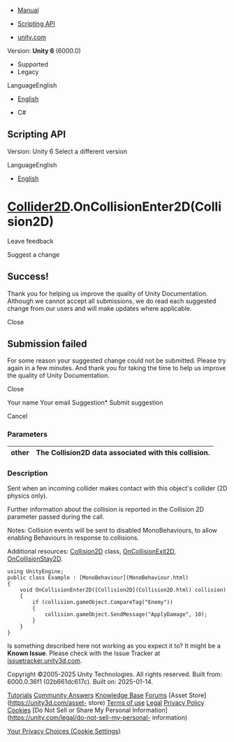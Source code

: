 [ ]()

  * [Manual](../Manual/index.html)
  * [Scripting API](../ScriptReference/index.html)

  * [unity.com](https://unity.com/)

Version: **Unity 6** (6000.0)

  * Supported
  * Legacy

LanguageEnglish

  * [English]()

  * C#

[ ](https://docs.unity3d.com)

## Scripting API

Version: Unity 6 Select a different version

LanguageEnglish

  * [English]()

#  [Collider2D](Collider2D.html).OnCollisionEnter2D(Collision2D)

Leave feedback

Suggest a change

## Success!

Thank you for helping us improve the quality of Unity Documentation. Although
we cannot accept all submissions, we do read each suggested change from our
users and will make updates where applicable.

Close

## Submission failed

For some reason your suggested change could not be submitted. Please <a>try
again</a> in a few minutes. And thank you for taking the time to help us
improve the quality of Unity Documentation.

Close

Your name Your email Suggestion* Submit suggestion

Cancel

[ ]()

### Parameters

other | The Collision2D data associated with this collision.  
---|---  
  
### Description

Sent when an incoming collider makes contact with this object's collider (2D
physics only).

Further information about the collision is reported in the Collision 2D
parameter passed during the call.  
  
Notes: Collision events will be sent to disabled MonoBehaviours, to allow
enabling Behaviours in response to collisions.  
  
Additional resources: [Collision2D](Collision2D.html) class,
[OnCollisionExit2D](Collider2D.OnCollisionExit2D.html),
[OnCollisionStay2D](Collider2D.OnCollisionStay2D.html).

    
    
    using UnityEngine; 
    public class Example : [MonoBehaviour](MonoBehaviour.html) 
    { 
        void OnCollisionEnter2D([Collision2D](Collision2D.html) collision) 
        { 
            if (collision.gameObject.CompareTag("Enemy")) 
            { 
                collision.gameObject.SendMessage("ApplyDamage", 10); 
            } 
        } 
    }

Is something described here not working as you expect it to? It might be a
**Known Issue**. Please check with the Issue Tracker at
[issuetracker.unity3d.com](https://issuetracker.unity3d.com).

Copyright ©2005-2025 Unity Technologies. All rights reserved. Built from:
6000.0.36f1 (02b661dc617c). Built on: 2025-01-14.

[Tutorials](https://unity3d.com/learn) [Community
Answers](https://answers.unity3d.com) [Knowledge
Base](https://support.unity3d.com/hc/en-us)
[Forums](https://forum.unity3d.com) [Asset Store](https://unity3d.com/asset-
store) [Terms of use](https://docs.unity3d.com/Manual/TermsOfUse.html)
[Legal](https://unity.com/legal) [Privacy
Policy](https://unity.com/legal/privacy-policy)
[Cookies](https://unity.com/legal/cookie-policy) [Do Not Sell or Share My
Personal Information](https://unity.com/legal/do-not-sell-my-personal-
information)

[Your Privacy Choices (Cookie Settings)](javascript:void\(0\);)

